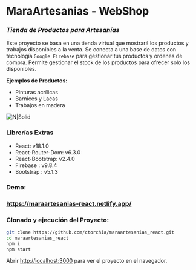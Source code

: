 # MaraArtesanias - WebShop
### _Tienda de Productos para Artesanías_

Este proyecto se basa en una tienda virtual que mostrará los productos y trabajos disponibles a la venta.
Se conecta a una base de datos con tecnología `Google Firebase` para gestionar tus productos y ordenes de compra.
Permite gestionar el stock de los productos para ofrecer solo los disponibles.

**Ejemplos de Productos:**
- Pinturas acrílicas
- Barnices y Lacas
- Trabajos en madera

![N|Solid](https://cdn.thenewstack.io/media/2017/04/5d258ad7-react.png)


### Librerías Extras

- React: v18.1.0 
- React-Router-Dom: v6.3.0
- React-Bootstrap: v2.4.0
- Firebase : v9.8.4
- Bootstrap : v5.1.3

### Demo:
### https://maraartesanias-react.netlify.app/

### Clonado y ejecución del Proyecto:
```sh
git clone https://github.com/ctorchia/maraartesanias_react.git
cd maraartesanias_react
npm i
npm start
```
Abrir [http://localhost:3000](http://localhost:3000) para ver el proyecto en el navegador.